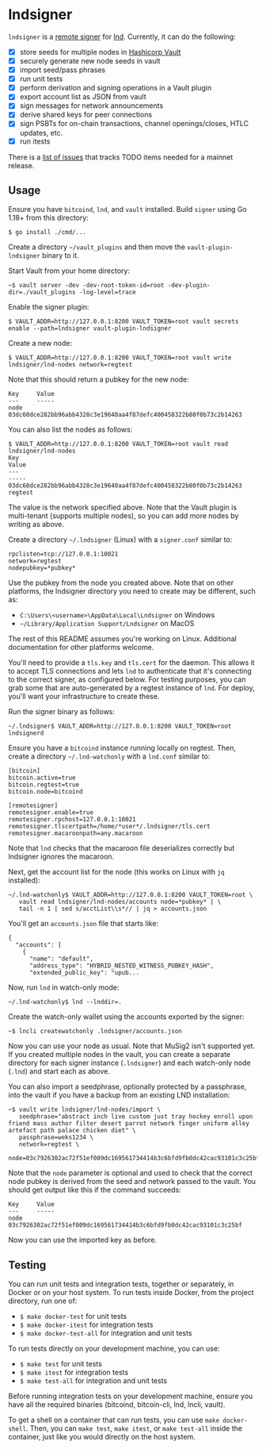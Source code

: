 # lndsigner
`lndsigner` is a [remote signer](https://github.com/lightningnetwork/lnd/blob/master/docs/remote-signing.md) for [lnd](https://github.com/lightningnetwork/lnd). Currently, it can do the following:
- [x] store seeds for multiple nodes in [Hashicorp Vault](https://github.com/hashicorp/vault/)
- [x] securely generate new node seeds in vault
- [x] import seed/pass phrases
- [x] run unit tests 
- [x] perform derivation and signing operations in a Vault plugin
- [x] export account list as JSON from vault
- [x] sign messages for network announcements
- [x] derive shared keys for peer connections
- [x] sign PSBTs for on-chain transactions, channel openings/closes, HTLC updates, etc.
- [x] run itests

There is a [list of issues](https://github.com/bottlepay/lndsigner/issues?q=is%3Aissue+is%3Aopen+milestone%3Amainnet-ready) that tracks TODO items needed for a mainnet release.

## Usage

Ensure you have `bitcoind`, `lnd`, and `vault` installed. Build `signer` using Go 1.18+ from this directory:

```
$ go install ./cmd/...
```

Create a directory `~/vault_plugins` and then move the `vault-plugin-lndsigner` binary to it.

Start Vault from your home directory:

```
~$ vault server -dev -dev-root-token-id=root -dev-plugin-dir=./vault_plugins -log-level=trace
```

Enable the signer plugin:

```
$ VAULT_ADDR=http://127.0.0.1:8200 VAULT_TOKEN=root vault secrets enable --path=lndsigner vault-plugin-lndsigner
```

Create a new node:

```
$ VAULT_ADDR=http://127.0.0.1:8200 VAULT_TOKEN=root vault write lndsigner/lnd-nodes network=regtest

```

Note that this should return a pubkey for the new node:

```
Key     Value
---     -----
node    03dc60dce282bb96abb4328c3e19640aa4f87defc400458322b80f0b73c2b14263
```

You can also list the nodes as follows:

```
$ VAULT_ADDR=http://127.0.0.1:8200 VAULT_TOKEN=root vault read lndsigner/lnd-nodes
Key                                                                   Value
---                                                                   -----
03dc60dce282bb96abb4328c3e19640aa4f87defc400458322b80f0b73c2b14263    regtest
```

The value is the network specified above. Note that the Vault plugin is multi-tenant (supports multiple nodes), so you can add more nodes by writing as above.

Create a directory `~/.lndsigner` (Linux) with a `signer.conf` similar to:

```
rpclisten=tcp://127.0.0.1:10021
network=regtest
nodepubkey=*pubkey*
```

Use the pubkey from the node you created above. Note that on other platforms, the lndsigner directory you need to create may be different, such as:

- `C:\Users\<username>\AppData\Local\Lndsigner` on Windows
- `~/Library/Application Support/Lndsigner` on MacOS

The rest of this README assumes you're working on Linux. Additional documentation for other platforms welcome.

You'll need to provide a `tls.key` and `tls.cert` for the daemon. This allows it to accept TLS connections and lets `lnd` to authenticate that it's connecting to the correct signer, as configured below. For testing purposes, you can grab some that are auto-generated by a regtest instance of `lnd`. For deploy, you'll want your infrastructure to create these.

Run the signer binary as follows:

```
~/.lndsigner$ VAULT_ADDR=http://127.0.0.1:8200 VAULT_TOKEN=root lndsignerd
```

Ensure you have a `bitcoind` instance running locally on regtest. Then, create a directory `~/.lnd-watchonly` with a `lnd.conf` similar to:

```
[bitcoin]
bitcoin.active=true
bitcoin.regtest=true
bitcoin.node=bitcoind

[remotesigner]
remotesigner.enable=true
remotesigner.rpchost=127.0.0.1:10021
remotesigner.tlscertpath=/home/*user*/.lndsigner/tls.cert
remotesigner.macaroonpath=any.macaroon
```

Note that `lnd` checks that the macaroon file deserializes correctly but lndsigner ignores the macaroon.

Next, get the account list for the node (this works on Linux with `jq` installed):

```
~/.lnd-watchonly$ VAULT_ADDR=http://127.0.0.1:8200 VAULT_TOKEN=root \
   vault read lndsigner/lnd-nodes/accounts node=*pubkey* | \
   tail -n 1 | sed s/acctList\\s*// | jq > accounts.json
```

You'll get an `accounts.json` file that starts like:

```
{
  "accounts": [
    {
      "name": "default",
      "address_type": "HYBRID_NESTED_WITNESS_PUBKEY_HASH",
      "extended_public_key": "upub...
```

Now, run `lnd` in watch-only mode:

```
~/.lnd-watchonly$ lnd --lnddir=.
```

Create the watch-only wallet using the accounts exported by the signer:

```
~$ lncli createwatchonly .lndsigner/accounts.json
```

Now you can use your node as usual. Note that MuSig2 isn't supported yet. If you created multiple nodes in the vault, you can create a separate directory for each signer instance (`.lndsigner`) and each watch-only node (`.lnd`) and start each as above.

You can also import a seedphrase, optionally protected by a passphrase, into the vault if you have a backup from an existing LND installation:
```
~$ vault write lndsigner/lnd-nodes/import \
   seedphrase="abstract inch live custom just tray hockey enroll upon friend mass author filter desert parrot network finger uniform alley artefact path palace chicken diet" \
   passphrase=weks1234 \
   network=regtest \
   node=03c7926302ac72f51ef009dc169561734414b3c6bfd9fb0dc42cac93101c3c25bf
```

Note that the `node` parameter is optional and used to check that the correct node pubkey is derived from the seed and network passed to the vault. You should get output like this if the command succeeds:

```
Key     Value
---     -----
node    03c7926302ac72f51ef009dc169561734414b3c6bfd9fb0dc42cac93101c3c25bf
```

Now you can use the imported key as before.

## Testing
You can run unit tests and integration tests, together or separately, in Docker or on your host system. To run tests inside Docker, from the project directory, run one of:

 * `$ make docker-test` for unit tests
 * `$ make docker-itest` for integration tests
 * `$ make docker-test-all` for integration and unit tests

To run tests directly on your development machine, you can use:

 * `$ make test` for unit tests
 * `$ make itest` for integration tests
 * `$ make test-all` for integration and unit tests

Before running integration tests on your development machine, ensure you have all the required binaries (bitcoind, bitcoin-cli, lnd, lncli, vault).

To get a shell on a container that can run tests, you can use `make docker-shell`. Then, you can `make test`, `make itest`, or `make test-all` inside the container, just like you would directly on the host system.
